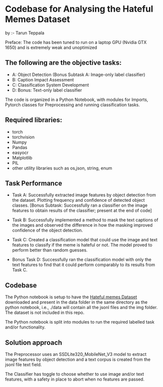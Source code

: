 # Codebase for Analysing the Hateful Memes Dataset    

by :- Tarun Teppala

Preface: The code has been tuned to run on a laptop GPU (Nvidia GTX 1650) and is extremely weak and unoptimized

## The following are the objective tasks:

 - A: Object Detection (Bonus Subtask A: Image-only label classifier)
 - B: Caption Impact Assessment
 - C: Classification System Development
 - D: Bonus: Text-only label classifier

The code is organized in a Python Notebook, with modules for Imports, Pytorch classes for Preprocessing and running classification tasks.

## Required libraries:

 - torch
 - torchvision
 - Numpy
 - Pandas
 - easyocr
 - Matplotlib
 - PIL
 - other utility libraries such as os,json, string, enum

## Task Performance

 - Task A: Successfully extracted image features by object detection from the dataset. Plotting frequency and confidence of detected object classes. [Bonus Subtask: Successfully ran a classifier on the image features to obtain results of the classifier; present at the end of code]​

 - Task B: Successfully implemented a method to mask the text captions of the images and observed the difference in how the masking improved confidence of the object detection.​

 - Task C: Created a classification model that could use the image and text features to classify if the meme is hateful or not. The model proved to perform better than random guesses.​

 - Bonus Task D: Successfully ran the classification model with only the text features to find that it could perform comparably to its results from Task C.​

## Codebase

The Python notebook is setup to have the [Hateful memes Dataset](https://www.kaggle.com/datasets/parthplc/facebook-hateful-meme-dataset) downloaded and present in the data folder in the same directory as the python notebook, i.e., ./data will contain all the jsonl files and the img folder. The dataset is not included in this repo.

The Python notebook is split into modules to run the required labelled task and/or functionality.

## Solution approach

The Preprocessor uses an SSDLite320_MobileNet_V3 model to extract image features by object detection and a text corpus is created from the jsonl file text field.

The Classifier has toggle to choose whether to use image and/or text features, with a safety in place to abort when no features are passed.

​
